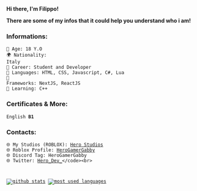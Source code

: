 **Hi there, I'm Filippo!**<br>

**There are some of my infos that it could help you understand who i am!**<br>

### Informations:

<code>🎂 Age: 18 Y.O</code><br>
<code>🌍 Nationality: Italy</code></br>
<code>🔧 Career: Student and Developer</code><br>
<code>📝 Languages: HTML, CSS, Javascript, C#, Lua</code><br>
<code>🔧 Frameworks: NextJS, ReactJS</code><br>
<code>📖 Learning: C++</code> <br>

### Certificates & More: <br>
<code>English **B1**</code>

### **Contacts:**<br>
<code>🌐 My Studios (ROBLOX): [Hero Studios](https://discord.gg/MZGUYPhTVS)</code><br>
<code>🌐 Roblox Profile: [HeroGamerGabby](https://www.roblox.com/users/113701447/profile)</code><br>
<code>🌐 Discord Tag: HeroGamerGabby</code><br>
<code>🌐 Twitter: [Hero_Dev_](https://twitter.com/Hero_Dev_)</code><br>

[![github stats](https://github-readme-stats.vercel.app/api?username=itzheropvp&show_icons=true&title_color=fff&icon_color=79ff97&text_color=9f9f9f&bg_color=151515&count_private=true)](https://github.com/itzheropvp)
[![most used languages](https://github-readme-stats.vercel.app/api/top-langs/?username=itzheropvp&layout=compact&show_icons=true&title_color=fff&icon_color=79ff97&text_color=9f9f9f&bg_color=151515&count_private=true&langs_count=6)](https://github.com/itzheropvp)
